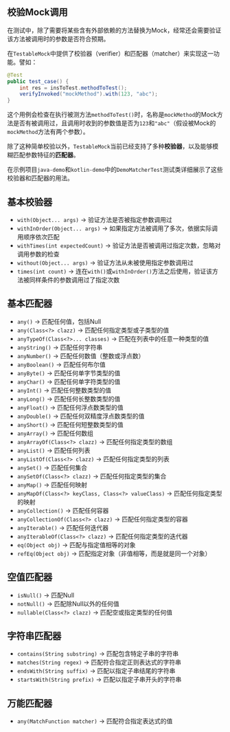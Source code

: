 校验Mock调用
---

在测试中，除了需要将某些含有外部依赖的方法替换为Mock，经常还会需要验证该方法被调用时的参数是否符合预期。

在`TestableMock`中提供了校验器（verifier）和匹配器（matcher）来实现这一功能。譬如：

```java
@Test
public test_case() {
    int res = insToTest.methodToTest();
    verifyInvoked("mockMethod").with(123, "abc");
}
```

这个用例会检查在执行被测方法`methodToTest()`时，名称是`mockMethod`的Mock方法是否有被调用过，且调用时收到的参数值是否为`123`和`"abc"`（假设被Mock的`mockMethod`方法有两个参数）。

除了这种简单校验以外，`TestableMock`当前已经支持了多种**校验器**，以及能够模糊匹配参数特征的**匹配器**。

在示例项目`java-demo`和`kotlin-demo`中的`DemoMatcherTest`测试类详细展示了这些校验器和匹配器的用法。

## 基本校验器

- `with(Object... args)` → 验证方法是否被指定参数调用过
- `withInOrder(Object... args)` → 如果指定方法被调用了多次，依据实际调用顺序依次匹配
- `withTimes(int expectedCount)` → 验证方法是否被调用过指定次数，忽略对调用参数的检查
- `without(Object... args)` → 验证方法从未被使用指定参数调用过
- `times(int count)` → 连在`with()`或`withInOrder()`方法之后使用，验证该方法被同样条件的参数调用过了指定次数

## 基本匹配器

- `any()` → 匹配任何值，包括Null
- `any(Class<?> clazz)` → 匹配任何指定类型或子类型的值
- `anyTypeOf(Class<?>... classes)` → 匹配在列表中的任意一种类型的值
- `anyString()` → 匹配任何字符串
- `anyNumber()` → 匹配任何数值（整数或浮点数）
- `anyBoolean()` → 匹配任何布尔值
- `anyByte()` → 匹配任何单字节类型的值
- `anyChar()` → 匹配任何单字符类型的值
- `anyInt()` → 匹配任何整数类型的值
- `anyLong()` → 匹配任何长整数类型的值
- `anyFloat()` → 匹配任何浮点数类型的值
- `anyDouble()` → 匹配任何双精度浮点数类型的值
- `anyShort()` → 匹配任何短整数类型的值
- `anyArray()` → 匹配任何数组
- `anyArrayOf(Class<?> clazz)` → 匹配任何指定类型的数组
- `anyList()` → 匹配任何列表
- `anyListOf(Class<?> clazz)` → 匹配任何指定类型的列表
- `anySet()` → 匹配任何集合
- `anySetOf(Class<?> clazz)` → 匹配任何指定类型的集合
- `anyMap()` → 匹配任何映射
- `anyMapOf(Class<?> keyClass, Class<?> valueClass)` → 匹配任何指定类型的映射
- `anyCollection()` → 匹配任何容器
- `anyCollectionOf(Class<?> clazz)` → 匹配任何指定类型的容器
- `anyIterable()` → 匹配任何迭代器
- `anyIterableOf(Class<?> clazz)` → 匹配任何指定类型的迭代器
- `eq(Object obj)` → 匹配与指定值相等的对象
- `refEq(Object obj)` → 匹配指定对象（非值相等，而是就是同一个对象）

## 空值匹配器

- `isNull()` → 匹配Null
- `notNull()` → 匹配除Null以外的任何值
- `nullable(Class<?> clazz)` → 匹配空或指定类型的任何值

## 字符串匹配器

- `contains(String substring)` → 匹配包含特定子串的字符串
- `matches(String regex)` → 匹配符合指定正则表达式的字符串
- `endsWith(String suffix)` → 匹配以指定子串结尾的字符串
- `startsWith(String prefix)` → 匹配以指定子串开头的字符串

## 万能匹配器

- `any(MatchFunction matcher)` → 匹配符合指定表达式的值
